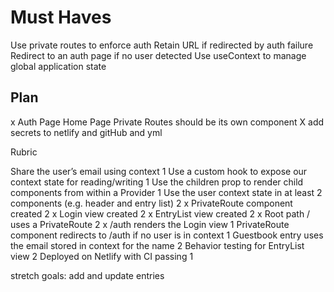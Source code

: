 # Must Haves

Use private routes to enforce auth
Retain URL if redirected by auth failure
Redirect to an auth page if no user detected
Use useContext to manage global application state

## Plan

x Auth Page
Home Page
Private Routes should be its own component
X add secrets to netlify and gitHub and yml

Rubric

Share the user’s email using context 1
Use a custom hook to expose our context state for reading/writing 1
Use the children prop to render child components from within a Provider 1
Use the user context state in at least 2 components (e.g. header and entry list) 2
x PrivateRoute component created 2
x Login view created 2
x EntryList view created 2
x Root path / uses a PrivateRoute 2
x /auth renders the Login view 1
PrivateRoute component redirects to /auth if no user is in context 1
Guestbook entry uses the email stored in context for the name 2
Behavior testing for EntryList view 2
Deployed on Netlify with CI passing 1

stretch goals: add and update entries
